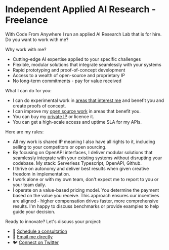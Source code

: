 # Independent Applied AI Research - Freelance

With Code From Anywhere I run an applied AI Research Lab that is for hire. Do you want to work with me?

Why work with me?

- Cutting-edge AI expertise applied to your specific challenges
- Flexible, modular solutions that integrate seamlessly with your systems
- Rapid prototyping and proof-of-concept development
- Access to a wealth of open-source and proprietary IP
- No long-term commitments - pay for value received

What I can do for you:

- I can do experimental work in [areas that interest me](https://github.com/CodeFromAnywhere) and benefit you and create proofs of concept.
- I can improve my [open source work](https://github.com/CodeFromAnywhere) in areas that benefit you.
- You can buy my [private IP](https://github.actionschema.com/CodeFromAnywhere) or licence it.
- You can get a high-scale access and uptime SLA for my APIs.

Here are my rules:

- All my work is shared IP meaning I also have all rights to it, including selling to your competitors or open sourcing.
- By focusing on OpenAPI interfaces, I deliver modular solutions that seamlessly integrate with your existing systems without disrupting your codebase. My stack: Serverless Typescript, OpenAPI, Github.
- I thrive on autonomy and deliver best results when given creative freedom in implementation.
- I work alone or with my own team, don't expect me to report to you or your team daily.
- I operate on a value-based pricing model. You determine the payment based on the value you receive. This approach ensures our incentives are aligned - higher compensation drives faster, more comprehensive results. I'm happy to discuss benchmarks or provide examples to help guide your decision.

Ready to innovate? Let's discuss your project:

- 📅 [Schedule a consultation](https://cal.com/karsens)
- 📧 [Email me directly](mailto:w@karsens.com)
- 🐦 [Connect on Twitter](https://twitter.com/wkarsens)
